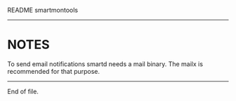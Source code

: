 README smartmontools

---


NOTES
=====

To send email notifications smartd needs a mail binary.  The mailx is
recommended for that purpose.


---

End of file.
